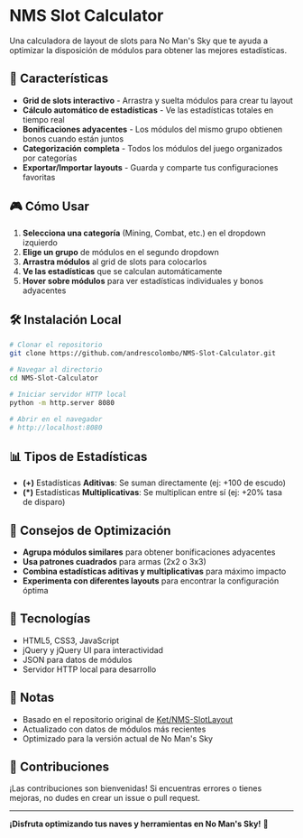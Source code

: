 # NMS Slot Calculator

Una calculadora de layout de slots para No Man's Sky que te ayuda a optimizar la disposición de módulos para obtener las mejores estadísticas.

## 🚀 Características

- **Grid de slots interactivo** - Arrastra y suelta módulos para crear tu layout
- **Cálculo automático de estadísticas** - Ve las estadísticas totales en tiempo real
- **Bonificaciones adyacentes** - Los módulos del mismo grupo obtienen bonos cuando están juntos
- **Categorización completa** - Todos los módulos del juego organizados por categorías
- **Exportar/Importar layouts** - Guarda y comparte tus configuraciones favoritas

## 🎮 Cómo Usar

1. **Selecciona una categoría** (Mining, Combat, etc.) en el dropdown izquierdo
2. **Elige un grupo** de módulos en el segundo dropdown
3. **Arrastra módulos** al grid de slots para colocarlos
4. **Ve las estadísticas** que se calculan automáticamente
5. **Hover sobre módulos** para ver estadísticas individuales y bonos adyacentes

## 🛠️ Instalación Local

```bash
# Clonar el repositorio
git clone https://github.com/andrescolombo/NMS-Slot-Calculator.git

# Navegar al directorio
cd NMS-Slot-Calculator

# Iniciar servidor HTTP local
python -m http.server 8080

# Abrir en el navegador
# http://localhost:8080
```

## 📊 Tipos de Estadísticas

- **(+)** Estadísticas **Aditivas**: Se suman directamente (ej: +100 de escudo)
- **(*)** Estadísticas **Multiplicativas**: Se multiplican entre sí (ej: +20% tasa de disparo)

## 🎯 Consejos de Optimización

- **Agrupa módulos similares** para obtener bonificaciones adyacentes
- **Usa patrones cuadrados** para armas (2x2 o 3x3)
- **Combina estadísticas aditivas y multiplicativas** para máximo impacto
- **Experimenta con diferentes layouts** para encontrar la configuración óptima

## 🔧 Tecnologías

- HTML5, CSS3, JavaScript
- jQuery y jQuery UI para interactividad
- JSON para datos de módulos
- Servidor HTTP local para desarrollo

## 📝 Notas

- Basado en el repositorio original de [Ket/NMS-SlotLayout](https://github.com/Ket/NMS-SlotLayout)
- Actualizado con datos de módulos más recientes
- Optimizado para la versión actual de No Man's Sky

## 🤝 Contribuciones

¡Las contribuciones son bienvenidas! Si encuentras errores o tienes mejoras, no dudes en crear un issue o pull request.

---

**¡Disfruta optimizando tus naves y herramientas en No Man's Sky!** 🚀
